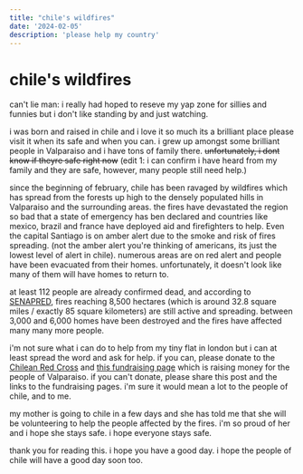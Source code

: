 ```yaml
---
title: "chile's wildfires"
date: '2024-02-05'
description: 'please help my country'
---
```


# chile's wildfires

can't lie man: i really had hoped to reseve my yap zone for sillies and funnies but i don't like standing by and just watching.

i was born and raised in chile and i love it so much its a brilliant place please visit it when its safe and when you can. i grew up amongst some brilliant people in Valparaiso and i have tons of family there. ~~unfortunately, i dont know if theyre safe right now~~ (edit 1: i can confirm i have heard from my family and they are safe, however, many people still need help.)

since the beginning of february, chile has been ravaged by wildfires which has spread from the forests up high to the densely populated hills in Valparaiso and the surrounding areas. the fires have devastated the region so bad that a state of emergency has ben declared and countries like mexico, brazil and france have deployed aid and firefighters to help. Even the capital Santiago is on amber alert due to the smoke and risk of fires spreading. (not the amber alert you're thinking of americans, its just the lowest level of alert in chile). numerous areas are on red alert and people have been evacuated from their homes. unfortunately, it doesn't look like many of them will have homes to return to.

at least 112 people are already confirmed dead, and according to [SENAPRED](https://senapred.cl), fires reaching 8,500 hectares (which is around 32.8 square miles / exactly 85 square kilometers) are still active and spreading.
between 3,000 and 6,000 homes have been destroyed and the fires have affected many many more people.

i'm not sure what i can do to help from my tiny flat in london but i can at least spread the word and ask for help. if you can, please donate to the [Chilean Red Cross](https://www.cruzroja.cl) and [this fundraising page](https://techolatamba.funraise.org/) which is raising money for the people of Valparaiso. if you can't donate, please share this post and the links to the fundraising pages. i'm sure it would mean a lot to the people of chile, and to me.

my mother is going to chile in a few days and she has told me that she will be volunteering to help the people affected by the fires. i'm so proud of her and i hope she stays safe. i hope everyone stays safe.

thank you for reading this. i hope you have a good day. i hope the people of chile will have a good day soon too.